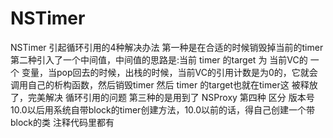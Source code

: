 # NSTimer
NSTimer 引起循环引用的4种解决办法
第一种是在合适的时候销毁掉当前的timer
第二种引入了一个中间值，中间值的思路是:当前 timer 的target 为 当前VC的 一个 变量，当pop回去的时候，出栈的时候，当前VC的引用计数是为0的，它就会调用自己的析构函数，然后销毁timer  然后 timer 的target也就在timer这 被释放了，完美解决 循环引用的问题
第三种的是用到了 NSProxy
第四种 区分 版本号 10.0以后用系统自带block的timer创建方法，10.0以前的话，得自己创建一个带block的类
注释代码里都有
